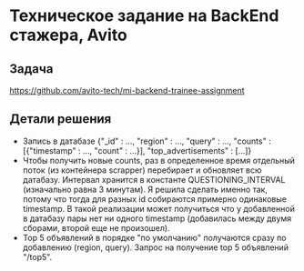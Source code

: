 # Техническое задание на BackEnd стажера, Avito

## Задача
https://github.com/avito-tech/mi-backend-trainee-assignment

## Детали решения
* Запись в датабазе {"_id" : ..., "region" : ..., "query" : ..., "counts" : [{"timestamp" : ..., "count" : ...}], "top_advertisements" : [...]}
* Чтобы получить новые counts, раз в определенное время отдельный поток (из контейнера scrapper) перебирает и обновляет всю датабазу. Интервал хранится в константе QUESTIONING_INTERVAL (изначально равна 3 минутам). Я решила сделать именно так, потому что тогда для разных id собираются примерно одинаковые timestamp. В такой реализации может получиться что у добавленной в датабазу пары нет ни одного timestamp (добавилась между двумя сборами, второй еще не произошел).
*  Top 5 объявлений в порядке "по умолчанию" получаются сразу по добавлению (region, query). Запрос на получение top 5 объявлений "/top5".

